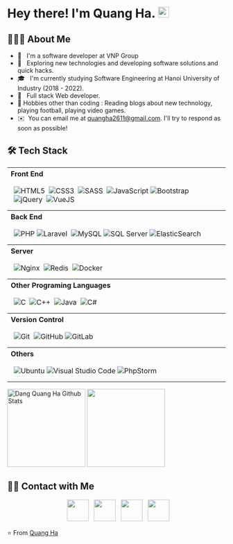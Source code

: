 <h1> Hey there! I'm Quang Ha. <img src="https://github.com/quangha2611/quangha2611/blob/master/Hi.gif" width="25"></h1>

<h2> 👨🏻‍💻 About Me </h2>

- 🔭 &nbsp; I'm a software developer at VNP Group
- 🤔 &nbsp; Exploring new technologies and developing software solutions and quick hacks.
- 🎓 &nbsp; I'm currently studying Software Engineering at Hanoi University of Industry (2018 - 2022).
- 💼 &nbsp; Full stack Web developer.
- 🎿 Hobbies other than coding : Reading blogs about new technology, playing football, playing video games.
- ✉️ &nbsp;You can email me at quangha2611@gmail.com. I'll try to respond as soon as possible!

<h2>🛠 Tech Stack</h2>

<table width="100%">
  <tr>
    <th align="left">Front End</th>
  </tr>
  <tr>
    <td style="padding:15px">
        <img alt="HTML5" src="https://img.shields.io/badge/html-444444.svg?style=for-the-badge&logo=html5&logoColor=dd4b25"/>&nbsp;
        <img alt="CSS3" src="https://img.shields.io/badge/css-444444.svg?style=for-the-badge&logo=css3&logoColor=4aa9d0"/>&nbsp;
        <img alt="SASS" src="https://img.shields.io/badge/SASS-444444.svg?style=for-the-badge&logo=SASS&logoColor=c65e92"/>&nbsp;
        <img alt="JavaScript" src="https://img.shields.io/badge/javascript-444444.svg?style=for-the-badge&logo=javascript&logoColor=%23F7DF1E"/>
        <img alt="Bootstrap" src="https://img.shields.io/badge/bootstrap-444444.svg?style=for-the-badge&logo=bootstrap&logoColor=825ff3"/>&nbsp;
        <img alt="jQuery" src="https://img.shields.io/badge/jquery-444444.svg?style=for-the-badge&logo=jquery&logoColor=white"/>&nbsp;
        <img alt="VueJS" src="https://img.shields.io/badge/VueJS-444444.svg?style=for-the-badge&logo=vuejs&logoColor=3e815b"/>&nbsp;
    </td>
  </tr>

  <tr>
    <th align="left">Back End</th>
  </tr>
  <tr>
    <td style="padding:15px">
        <img alt="PHP" src="https://img.shields.io/badge/php-444444.svg?style=for-the-badge&logo=php&logoColor=7377ad"/> 
        <img alt="Laravel" src="https://img.shields.io/badge/laravel-444444.svg?style=for-the-badge&logo=laravel&logoColor=e94b23"/>&nbsp;
        <img alt="MySQL" src="https://img.shields.io/badge/mysql-444444.svg?style=for-the-badge&logo=mysql&logoColor=white"/> 
        <img alt="SQL Server" src="https://img.shields.io/badge/SQLServer-444444.svg?style=for-the-badge&logo=SQLServer&logoColor=white"/>
        <img alt="ElasticSearch" src="https://img.shields.io/badge/-ElasticSearch-444444?style=for-the-badge&logo=elasticsearch"/>&nbsp;
    </td>
  </tr>

  <tr>
    <th align="left">Server</th>
  </tr>
  <tr>
    <td style="padding:15px">
      <img alt="Nginx" src="https://img.shields.io/badge/nginx-444444.svg?style=for-the-badge&logo=nginx&logoColor=499338"/>&nbsp;
      <img alt="Redis" src="https://img.shields.io/badge/redis-444444.svg?style=for-the-badge&logo=redis&logoColor=d5442c"/>&nbsp;
      <img alt="Docker" src="https://img.shields.io/badge/docker-444444.svg?style=for-the-badge&logo=docker&logoColor=3d8cd2"/>&nbsp;
    </td>
  </tr>

  <tr>
    <th align="left">Other Programing Languages</th>
  </tr>
  <tr>
    <td style="padding:15px">
        <img alt="C" src="https://img.shields.io/badge/c-444444.svg?style=for-the-badge&logo=c&logoColor=27338f"/>&nbsp;
        <img alt="C++" src="https://img.shields.io/badge/c++-444444.svg?style=for-the-badge&logo=c%2B%2B&logoColor=195495"/>&nbsp;
        <img alt="Java" src="https://img.shields.io/badge/java-444444.svg?style=for-the-badge&logo=java&logoColor=e06d1e"/>&nbsp;
        <img alt="C#" src="https://img.shields.io/badge/csharp-444444.svg?style=for-the-badge&logo=csharp&logoColor=783d94"/>&nbsp;
    </td>
  </tr>

  <tr>
    <th align="left">Version Control</th>
  <tr>
  <tr>
    <td style="padding:15px">  
        <img alt="Git" src="https://img.shields.io/badge/git-444444.svg?style=for-the-badge&logo=git&logoColor=e94c28"/>&nbsp;
        <img alt="GitHub" src="https://img.shields.io/badge/github-444444.svg?style=for-the-badge&logo=github&logoColor=000000"/> 
        <img alt="GitLab" src="https://img.shields.io/badge/gitlab-444444.svg?style=for-the-badge&logo=gitlab&logoColor=dc4628"/> 
    </td>
  </tr>

  <tr>
    <th align="left">Others</th>
  <tr>
  <tr>
    <td style="padding:15px">
        <img alt="Ubuntu" src="https://img.shields.io/badge/ubuntu-444444.svg?style=for-the-badge&logo=ubuntu&logoColor=d74720"/>
        <img alt="Visual Studio Code" src="https://img.shields.io/badge/VisualStudioCode-444444.svg?style=for-the-badge&logo=visual-studio-code&logoColor=46a9ed"/>
        <img alt="PhpStorm" src="https://img.shields.io/badge/phpstorm-444444.svg?style=for-the-badge&logo=phpstorm&logoColor=000000"/> 
    </td>
  </tr>

</table>
<p>
<img src="https://github-readme-stats.vercel.app/api?username=dangquangha&include_all_commits=true&count_private=true&show_icons=true&line_height=20&theme=prussian" alt="Dang Quang Ha Github Stats" height="180">

<img src="https://github-readme-stats.vercel.app/api/top-langs/?username=dangquangha&layout=compact&text_color=bcdefe&bg_color=172f45" height="180" />

 </p>

<h2> 🤝🏻 Contact with Me </h2>

<p align="center">
  &nbsp; <a href="https://join.skype.com/invite/vW56wePmGptx" target="_blank" rel="noopener noreferrer"><img src="https://img.icons8.com/plasticine/100/000000/skype.png" width="50" /></a>  
&nbsp; <a href="https://www.facebook.com/dangquangha.2611/" target="_blank" rel="noopener noreferrer"><img src="https://img.icons8.com/plasticine/100/000000/facebook.png" width="50" /></a>  
&nbsp; <a href="mailto:quangha2611@gmail.com" target="_blank" rel="noopener noreferrer"><img src="https://img.icons8.com/plasticine/100/000000/gmail.png"  width="50" /></a>
  &nbsp; <a href="tel:0794139561" target="_blank" rel="noopener noreferrer"><img src="https://img.icons8.com/plasticine/100/000000/phone.png"  width="50" /></a>
</p>

⭐️ From [Quang Ha](https://github.com/dangquangha)
